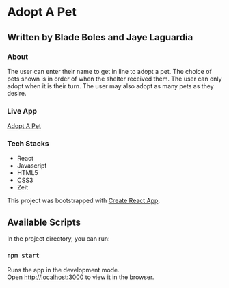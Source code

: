 # Adopt A Pet
## Written by Blade Boles and Jaye Laguardia

### About
The user can enter their name to get in line to adopt a pet. The choice of pets shown is in order of when the shelter received them. The user can only adopt when it is their turn. The user may also adopt as many pets as they desire.

### Live App
[Adopt A Pet](https://build-theta-ecru.now.sh)

### Tech Stacks
- React
- Javascript
- HTML5
- CSS3
- Zeit

This project was bootstrapped with [Create React App](https://github.com/facebook/create-react-app).

## Available Scripts

In the project directory, you can run:

### `npm start`

Runs the app in the development mode.<br />
Open [http://localhost:3000](http://localhost:3000) to view it in the browser.
